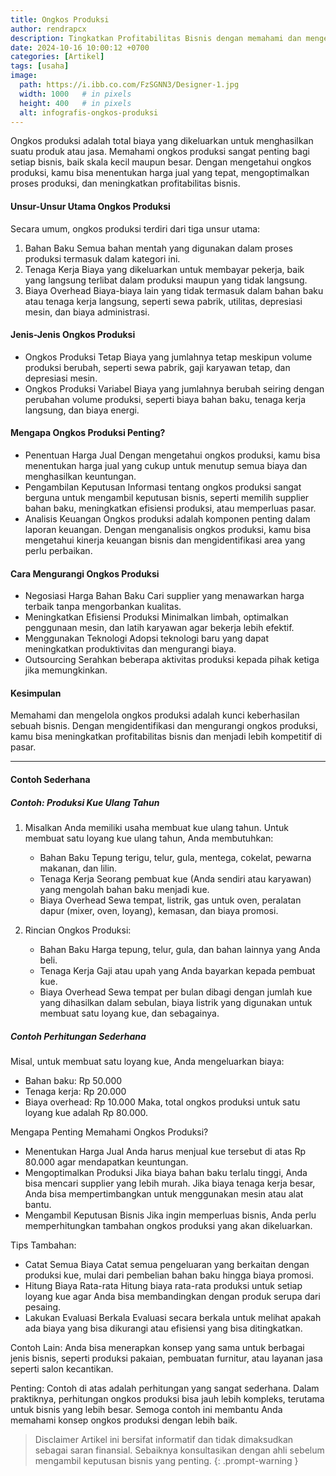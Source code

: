 ```yaml
---
title: Ongkos Produksi
author: rendrapcx
description: Tingkatkan Profitabilitas Bisnis dengan memahami dan mengelola ongkos produksi.
date: 2024-10-16 10:00:12 +0700
categories: [Artikel]
tags: [usaha]
image:
  path: https://i.ibb.co.com/FzSGNN3/Designer-1.jpg
  width: 1000   # in pixels
  height: 400   # in pixels
  alt: infografis-ongkos-produksi
---
```


Ongkos produksi adalah total biaya yang dikeluarkan untuk menghasilkan suatu produk atau jasa. Memahami ongkos produksi sangat penting bagi setiap bisnis, baik skala kecil maupun besar. Dengan mengetahui ongkos produksi, kamu bisa menentukan harga jual yang tepat, mengoptimalkan proses produksi, dan meningkatkan profitabilitas bisnis.

#### Unsur-Unsur Utama Ongkos Produksi

Secara umum, ongkos produksi terdiri dari tiga unsur utama:
1. Bahan Baku
   Semua bahan mentah yang digunakan dalam proses produksi termasuk dalam kategori ini.
2. Tenaga Kerja
   Biaya yang dikeluarkan untuk membayar pekerja, baik yang langsung terlibat dalam produksi maupun yang tidak langsung.
3. Biaya Overhead
   Biaya-biaya lain yang tidak termasuk dalam bahan baku atau tenaga kerja langsung, seperti sewa pabrik, utilitas, depresiasi mesin, dan biaya administrasi.

#### Jenis-Jenis Ongkos Produksi
   - Ongkos Produksi Tetap
        Biaya yang jumlahnya tetap meskipun volume produksi berubah, seperti sewa pabrik, gaji karyawan tetap, dan depresiasi mesin.
   - Ongkos Produksi Variabel
        Biaya yang jumlahnya berubah seiring dengan perubahan volume produksi, seperti biaya bahan baku, tenaga kerja langsung, dan biaya energi.

#### Mengapa Ongkos Produksi Penting?
   - Penentuan Harga Jual
        Dengan mengetahui ongkos produksi, kamu bisa menentukan harga jual yang cukup untuk menutup semua biaya dan menghasilkan keuntungan.
   - Pengambilan Keputusan
        Informasi tentang ongkos produksi sangat berguna untuk mengambil keputusan bisnis, seperti memilih supplier bahan baku, meningkatkan efisiensi produksi, atau memperluas pasar.
   - Analisis Keuangan
        Ongkos produksi adalah komponen penting dalam laporan keuangan. Dengan menganalisis ongkos produksi, kamu bisa mengetahui kinerja keuangan bisnis dan mengidentifikasi area yang perlu perbaikan.

#### Cara Mengurangi Ongkos Produksi
   - Negosiasi Harga Bahan Baku
        Cari supplier yang menawarkan harga terbaik tanpa mengorbankan kualitas.
   - Meningkatkan Efisiensi Produksi
        Minimalkan limbah, optimalkan penggunaan mesin, dan latih karyawan agar bekerja lebih efektif.
   - Menggunakan Teknologi
        Adopsi teknologi baru yang dapat meningkatkan produktivitas dan mengurangi biaya.
   - Outsourcing
        Serahkan beberapa aktivitas produksi kepada pihak ketiga jika memungkinkan.

#### Kesimpulan
Memahami dan mengelola ongkos produksi adalah kunci keberhasilan sebuah bisnis. Dengan mengidentifikasi dan mengurangi ongkos produksi, kamu bisa meningkatkan profitabilitas bisnis dan menjadi lebih kompetitif di pasar.

---

#### Contoh Sederhana

##### Contoh: Produksi Kue Ulang Tahun

1. Misalkan Anda memiliki usaha membuat kue ulang tahun. Untuk membuat satu loyang kue ulang tahun, Anda membutuhkan:
   - Bahan Baku
        Tepung terigu, telur, gula, mentega, cokelat, pewarna makanan, dan lilin.
   - Tenaga Kerja
        Seorang pembuat kue (Anda sendiri atau karyawan) yang mengolah bahan baku menjadi kue.
   - Biaya Overhead
        Sewa tempat, listrik, gas untuk oven, peralatan dapur (mixer, oven, loyang), kemasan, dan biaya promosi.

2. Rincian Ongkos Produksi:
   - Bahan Baku
        Harga tepung, telur, gula, dan bahan lainnya yang Anda beli.
   - Tenaga Kerja
        Gaji atau upah yang Anda bayarkan kepada pembuat kue.
   - Biaya Overhead
        Sewa tempat per bulan dibagi dengan jumlah kue yang dihasilkan dalam sebulan, biaya listrik yang digunakan untuk membuat satu loyang kue, dan sebagainya.

##### Contoh Perhitungan Sederhana
Misal, untuk membuat satu loyang kue, Anda mengeluarkan biaya:
   - Bahan baku: Rp 50.000
   - Tenaga kerja: Rp 20.000
   - Biaya overhead: Rp 10.000
        Maka, total ongkos produksi untuk satu loyang kue adalah Rp 80.000.

Mengapa Penting Memahami Ongkos Produksi?
   - Menentukan Harga Jual
          Anda harus menjual kue tersebut di atas Rp 80.000 agar mendapatkan keuntungan.
   - Mengoptimalkan Produksi
          Jika biaya bahan baku terlalu tinggi, Anda bisa mencari supplier yang lebih murah. Jika biaya tenaga kerja besar, Anda bisa mempertimbangkan untuk menggunakan mesin atau alat bantu.
   - Mengambil Keputusan Bisnis
          Jika ingin memperluas bisnis, Anda perlu memperhitungkan tambahan ongkos produksi yang akan dikeluarkan.

Tips Tambahan:
   - Catat Semua Biaya
          Catat semua pengeluaran yang berkaitan dengan produksi kue, mulai dari pembelian bahan baku hingga biaya promosi.
   - Hitung Biaya Rata-rata
          Hitung biaya rata-rata produksi untuk setiap loyang kue agar Anda bisa membandingkan dengan produk serupa dari pesaing.
   - Lakukan Evaluasi Berkala
          Evaluasi secara berkala untuk melihat apakah ada biaya yang bisa dikurangi atau efisiensi yang bisa ditingkatkan.

Contoh Lain:
Anda bisa menerapkan konsep yang sama untuk berbagai jenis bisnis, seperti produksi pakaian, pembuatan furnitur, atau layanan jasa seperti salon kecantikan.

Penting: Contoh di atas adalah perhitungan yang sangat sederhana. Dalam praktiknya, perhitungan ongkos produksi bisa jauh lebih kompleks, terutama untuk bisnis yang lebih besar.
Semoga contoh ini membantu Anda memahami konsep ongkos produksi dengan lebih baik.

> Disclaimer
> Artikel ini bersifat informatif dan tidak dimaksudkan sebagai saran finansial. Sebaiknya konsultasikan dengan ahli sebelum mengambil keputusan bisnis yang penting.
{: .prompt-warning }